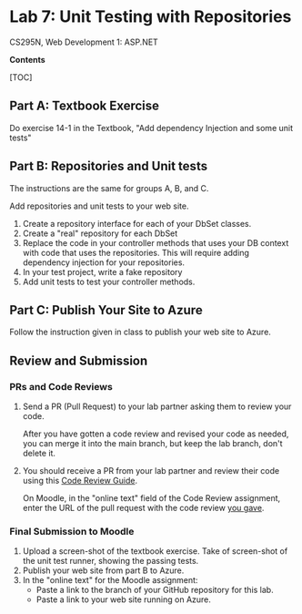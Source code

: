# Lab 7: Unit Testing with Repositories
 CS295N, Web Development 1: ASP.NET

**Contents**

[TOC]

## Part A: Textbook Exercise

Do exercise 14-1 in the Textbook, "Add dependency Injection and some unit tests"

## Part B: Repositories and Unit tests

The instructions are the same for groups A, B, and C.

Add repositories and unit tests to your web site.

1. Create a repository interface for each of your DbSet classes.
2. Create a "real" repository for each DbSet
3. Replace the code in your controller methods that uses your DB context with code that uses the repositories. This will require adding dependency injection for your repositories.
4. In your test project, write a fake repository
5. Add unit tests to test your controller methods.



## Part C: Publish Your Site to Azure

Follow the instruction given in class to publish your web site to Azure.



## Review and Submission

### PRs and Code Reviews

1. Send a PR (Pull Request) to your lab partner asking them to review your code. 

   After you have gotten a code review and revised your code as needed, you can merge it into the main branch, but keep the lab branch, don't delete it.

2. You should receive a PR from your lab partner and review their code using this [Code Review Guide](../CodeReviewGuide.html).

   On Moodle, in the "online text" field of the Code Review assignment, enter the URL of the pull request with the code review <u>you gave</u>.

### Final Submission to Moodle

1.  Upload a screen-shot of the textbook exercise. Take of screen-shot of the unit test runner, showing the passing tests.
2.  Publish your web site from part B to Azure.
3.  In the "online text" for the Moodle assignment:
    - Paste a link to the branch of your GitHub repository for this lab.
    - Paste a link to your web site running on Azure.